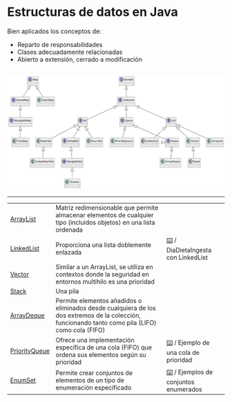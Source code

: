 # Estructuras de datos en Java

Bien aplicados los conceptos de:

- Reparto de responsabilidades
- Clases adecuadamente relacionadas
- Abierto a extensión, cerrado a modificación

<div align=center>

| |
|-|
![](/images/modelosUML/modelosUML/estructuras.svg)

---

||||
|-|-|-|
|[ArrayList](arraylist.md)|Matriz redimensionable que permite almacenar elementos de cualquier tipo (incluidos objetos) en una lista ordenada||
|[LinkedList](linkedlist.md)|Proporciona una lista doblemente enlazada|[⌨️](https://github.com/puntoReflex/pyDiaDietaIngesta/tree/vEDA2/src/vEDA2/v001) / DiaDietaIngesta con LinkedList||
|[Vector](vector.md)|Similar a un ArrayList, se utiliza en contextos donde la seguridad en entornos multihilo es una prioridad||
|[Stack](stack.md)|Una pila||
|[ArrayDeque](arraydeque.md)|Permite elementos añadidos o eliminados desde cualquiera de los dos extremos de la colección, funcionando tanto como pila (LIFO) como cola (FIFO)||
|[PriorityQueue](priorityqueue.md)|Ofrece una implementación específica de una cola (FIFO) que ordena sus elementos según su prioridad|[⌨️](/src/casosDeUso/priorityQueue/) / Ejemplo de una cola de prioridad|
|[EnumSet](enumset.md)|Permite crear conjuntos de elementos de un tipo de enumeración especificado|[⌨️](/src/casosDeUso/enumSet/) / Ejemplos de conjuntos enumerados|

</div>
